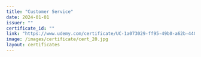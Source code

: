 ```yaml
---
title: "Customer Service"
date: 2024-01-01
issuer: ""
certificate_id: ""
link: "https://www.udemy.com/certificate/UC-1a073029-ff95-49b0-a62b-440cc6e3c054/"
image: /images/certificate/cert_20.jpg
layout: certificates
---
```

